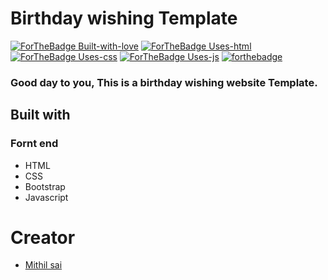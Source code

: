 # Birthday wishing Template
[![ForTheBadge Built-with-love](http://ForTheBadge.com/images/badges/built-with-love.svg)](https://GitHub.com/Naereen/)
[![ForTheBadge Uses-html](http://ForTheBadge.com/images/badges/uses-html.svg)](http://ForTheBadge.com)
[![ForTheBadge Uses-css](http://ForTheBadge.com/images/badges/uses-css.svg)](http://ForTheBadge.com)
[![ForTheBadge Uses-js](http://ForTheBadge.com/images/badges/uses-js.svg)](http://ForTheBadge.com)
[![forthebadge](https://forthebadge.com/images/badges/for-you.svg)](https://forthebadge.com)

### Good day to you,  This is a birthday wishing website Template.

## Built with

### Fornt end
* HTML 
* CSS
* Bootstrap
* Javascript


# Creator
* [Mithil sai](https://github.com/Mithilsai)
